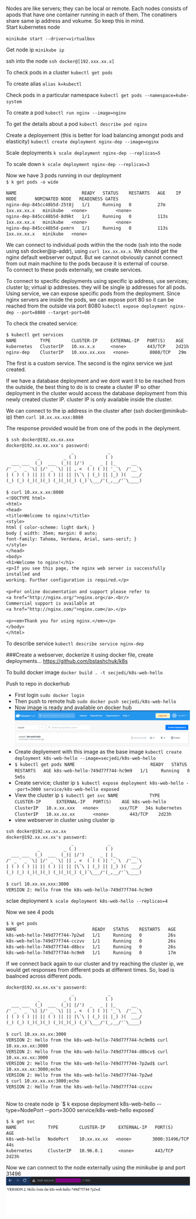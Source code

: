 Nodes are like servers; they can be local or remote.
Each nodes consists of apods that have one container running in each of them. The conatiners share same ip address and vokume. So keep this in mind. <br />
Start kubernetes node <br />

`minikube start --driver=virtualbox`

Get node ip
`minikube ip`

ssh into the node
`ssh docker@[192.xxx.xx.x]`

To check pods in a cluster
`kubectl get pods`

To create alias `alias k=kubectl`

Check pods in a particular namespace
`kubectl get pods --namespace=kube-system`

To create a pod
`kubectl run nginx --image=nginx`

To get the details about a pod
`kubectl describe pod nginx`

Create a deployement (this is better for load balancing amongst pods and elasticity)
`kubectl create deployment nginx-dep --image=nginx`

Scale deployments 
`k scale deployment nginx-dep --replicas=5`

To scale down
`k scale deployment nginx-dep --replicas=3`

Now we have 3 pods running in our deployment <br />
`$ k get pods -o wide`
````
NAME                         READY   STATUS    RESTARTS   AGE    IP           NODE       NOMINATED NODE   READINESS GATES
nginx-dep-845cc48b5d-25t8j   1/1     Running   0          27m    1xx.xx.xx.x   minikube   <none>           <none>
nginx-dep-845cc48b5d-8d9kt   1/1     Running   0          113s   1xx.xx.xx.x   minikube   <none>           <none>
nginx-dep-845cc48b5d-pxmrn   1/1     Running   0          113s   1xx.xx.xx.x   minikube   <none> 
````

We can connect to individual pods within the the node (ssh into the node using ssh docker@ip-addr), using 
`curl 1xx.xx.xx.x`. We should get the nginx default webserver output.
But we cannot obviously cannot connect from out main machine to the pods because it is external of course. <br />
To connect to these pods externally, we create services.


To connect to specific deployments using specific ip address, use services; cluster Ip; virtual ip addresses. they  will be single ip addresses for all pods.
Using service, we can expose specific pods from the deployment. Since nginx servers are inside the pods, we can expose port 80 so it can be reached from the outside via port 8080 `kubectl expose deployment nginx-dep --port=8080 --target-port=80`

To check the created service: <br />
```
$ kubectl get services
NAME         TYPE        CLUSTER-IP     EXTERNAL-IP   PORT(S)    AGE
kubernetes   ClusterIP   10.xx.x.x      <none>        443/TCP    2d21h
nginx-dep    ClusterIP   10.xxx.xx.xxx   <none>        8080/TCP   29m
```
The first is a custom service. The second is the nginx service we just created.

If we have a database deployment and we dont want it to be reached from the outside, the best thing to do is to create a cluster IP so other deployment in the cluster would access the database deployment from this newly created cluster IP. cluster IP is only available inside the cluster. <br />

We can connect to the ip address in the cluster after (ssh docker@minikub-ip) then `curl 10.xx.xx.xxx:8080`

The response provided would be from one of the pods in the deplyment.

```
$ ssh docker@192.xx.xx.xxx
docker@192.xx.xx.xxx's password: 
                         _             _            
            _         _ ( )           ( )           
  ___ ___  (_)  ___  (_)| |/')  _   _ | |_      __  
/' _ ` _ `\| |/' _ `\| || , <  ( ) ( )| '_`\  /'__`\
| ( ) ( ) || || ( ) || || |\`\ | (_) || |_) )(  ___/
(_) (_) (_)(_)(_) (_)(_)(_) (_)`\___/'(_,__/'`\____)

$ curl 10.xx.x.xx:8080
<!DOCTYPE html>
<html>
<head>
<title>Welcome to nginx!</title>
<style>
html { color-scheme: light dark; }
body { width: 35em; margin: 0 auto;
font-family: Tahoma, Verdana, Arial, sans-serif; }
</style>
</head>
<body>
<h1>Welcome to nginx!</h1>
<p>If you see this page, the nginx web server is successfully installed and
working. Further configuration is required.</p>

<p>For online documentation and support please refer to
<a href="http://nginx.org/">nginx.org</a>.<br/>
Commercial support is available at
<a href="http://nginx.com/">nginx.com</a>.</p>

<p><em>Thank you for using nginx.</em></p>
</body>
</html>
```
To describe service `kubectl describe service nginx-dep`

###Create a webserver, dockerize it using docker file, create deployments...
https://github.com/bstashchuk/k8s

To build docker image
`docker build . -t secjedi/k8s-web-hello`

Push to repo in dockerhub
- First login `sudo docker login`
- Then push to remote hub `sudo docker push secjedi/k8s-web-hello`
- Now image is ready and available on docker hub ![alt text](https://github.com/secjedi/CyberDefense/blob/main/Images/zerologon/docker.png)
- Create deplyement with this image as the base image `kubectl create deployment k8s-web-hello --image=secjedi/k8s-web-hello`
- `$ kubectl get pods
NAME                             READY   STATUS    RESTARTS   AGE
k8s-web-hello-749d77f744-hc9m9   1/1     Running   0          5m5s`
- Create service; cluster ip `$ kubectl expose deployment k8s-web-hello --port=3000
service/k8s-web-hello exposed`
- View the cluster ip `$ kubectl get svc
NAME            TYPE        CLUSTER-IP      EXTERNAL-IP   PORT(S)    AGE
k8s-web-hello   ClusterIP   10.x.xx.xxx   <none>        xxx/TCP   34s
kubernetes      ClusterIP   10.xx.xx.xx       <none>        443/TCP    2d23h`
- view webserver in cluster using cluster ip <br />
```
ssh docker@192.xx.xx.xx
docker@192.xx.xx.xx's password: 
                         _             _            
            _         _ ( )           ( )           
  ___ ___  (_)  ___  (_)| |/')  _   _ | |_      __  
/' _ ` _ `\| |/' _ `\| || , <  ( ) ( )| '_`\  /'__`\
| ( ) ( ) || || ( ) || || |\`\ | (_) || |_) )(  ___/
(_) (_) (_)(_)(_) (_)(_)(_) (_)`\___/'(_,__/'`\____)

$ curl 10.xx.xx.xxx:3000
VERSION 2: Hello from the k8s-web-hello-749d77f744-hc9m9
```
sclae deployment `k scale deployment k8s-web-hello --replicas=4`

Now we see 4 pods
```
$ k get pods
NAME                             READY   STATUS    RESTARTS   AGE
k8s-web-hello-749d77f744-7p2wd   1/1     Running   0          26s
k8s-web-hello-749d77f744-cczvv   1/1     Running   0          26s
k8s-web-hello-749d77f744-d8bcv   1/1     Running   0          26s
k8s-web-hello-749d77f744-hc9m9   1/1     Running   0          17m
```
If we connect back again to our cluster and try reaching the cluster ip, we would get responses from different pods at different times. So, load is baalnced across different pods.  <br/>
```
docker@192.xx.xx.xx's password: 
                         _             _            
            _         _ ( )           ( )           
  ___ ___  (_)  ___  (_)| |/')  _   _ | |_      __  
/' _ ` _ `\| |/' _ `\| || , <  ( ) ( )| '_`\  /'__`\
| ( ) ( ) || || ( ) || || |\`\ | (_) || |_) )(  ___/
(_) (_) (_)(_)(_) (_)(_)(_) (_)`\___/'(_,__/'`\____)

$ curl 10.xx.xx.xx:3000
VERSION 2: Hello from the k8s-web-hello-749d77f744-hc9m9$ curl 10.xx.xx.xx:3000
VERSION 2: Hello from the k8s-web-hello-749d77f744-d8bcv$ curl 10.xx.xx.xx:3000
VERSION 2: Hello from the k8s-web-hello-749d77f744-7p2wd$ curl 10.xx.xx.xx:3000;echo
VERSION 2: Hello from the k8s-web-hello-749d77f744-7p2wd
$ curl 10.xx.xx.xx:3000;echo
VERSION 2: Hello from the k8s-web-hello-749d77f744-cczvv
```
<br />
Now to create node ip `$ k expose deployment k8s-web-hello --type=NodePort --port=3000
service/k8s-web-hello exposed`

```
$ k get svc
NAME            TYPE        CLUSTER-IP     EXTERNAL-IP   PORT(S)          AGE
k8s-web-hello   NodePort    10.xx.xx.xx   <none>        3000:31496/TCP   44s
kubernetes      ClusterIP   10.96.0.1      <none>        443/TCP          2d23h
```
Now we can connect to the node externally using the minikube ip and port 31496
![alt text](https://github.com/secjedi/CyberDefense/blob/main/Images/zerologon/connect.png) <br />











